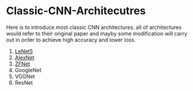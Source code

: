 # Classic-CNN-Architecutres
Here is to introduce most classic CNN architectures. all of architectures would refer to their original paper and mayby some modification will carry out in order to achieve high accuracy and lower loss. 

1. [LeNet5](https://github.com/FangLintao/Classic-CNN-Architecutres/tree/master/LeNet5)
2. [AlexNet](https://github.com/FangLintao/Classic-CNN-Architecutres/tree/master/AlexNet)
3. [ZFNet](https://github.com/FangLintao/Classic-CNN-Architecutres/tree/master/ZFNet)
4. GoogleNet
5. VGGNet
6. ResNet
